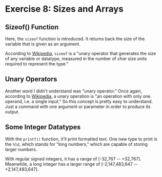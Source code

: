 # Exercise 8: Sizes and Arrays

## Sizeof() Function

Here, the `sizeof` function is introduced. It returns back the size of the
variable that is given as an argument.

According to [Wikipedia][wiki-sizeof], `sizeof` is a "unary operator that
generates the size of any variable or datatype, measured in the number of
*char* size units required to represent the type."

## Unary Operators

Another word I didn't understand was "unary operator." Once again, according to
[Wikipedia][unary], a unary operation is "an operation with only one operand,
i.e. a single input." So this concept is pretty easy to understand. Just a
command with one argument or parameter in order to produce its output.

## Some Integer Datatypes

With the `printf()` function, it'll print formatted text. One new type to print
is the `%ld`, which stands for "long numbers," which are capable of storing
larger numbers.

With regular signed integers, it has a range of [-32,767 -- +32,767]. Meanwhile, a
long integer has a larger range of [-2,147,483,647 -- +2,147,483,647].

[wiki-sizeof]: https://en.wikipedia.org/wiki/Sizeof
[unary]: https://en.wikipedia.org/wiki/Unary_operation
